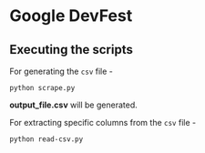 # Google DevFest

## Executing the scripts

For generating the `csv` file -
```
python scrape.py
```
**output_file.csv** will be generated.

For extracting specific columns from the `csv` file -
```
python read-csv.py
```
